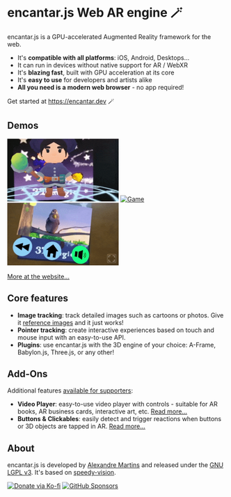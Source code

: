 # encantar.js Web AR engine :magic_wand:

encantar.js is a GPU-accelerated Augmented Reality framework for the web.

* It's **compatible with all platforms**: iOS, Android, Desktops...
* It can run in devices without native support for AR / WebXR
* It's **blazing fast**, built with GPU acceleration at its core
* It's **easy to use** for developers and artists alike
* **All you need is a modern web browser** - no app required!

Get started at <https://encantar.dev> :magic_wand:

## Demos

<a href="https://alemart.github.io/encantar-js/demos/hello-aframe/poster.html" target="_blank"><img src="docs/img/mage.gif" alt="Demo" height="144"></a> <a href="https://alemart.github.io/encantar-js/demos/basketball/poster.html" target="_blank"><img src="docs/img/basketball.gif" alt="Game" height="144"></a> <a href="https://alemart.github.io/encantar-js/addons/" target="_blank"><img src="docs/img/video-player.gif" alt="Video Player" height="144"></a>

[More at the website...](https://encantar.dev/demos)

## Core features

* **Image tracking**: track detailed images such as cartoons or photos. Give it [reference images](https://encantar.dev/guidelines-for-images) and it just works!
* **Pointer tracking**: create interactive experiences based on touch and mouse input with an easy-to-use API.
* **Plugins**: use encantar.js with the 3D engine of your choice: A-Frame, Babylon.js, Three.js, or any other!

## Add-Ons

Additional features [available for supporters](https://encantar.dev/addons):

* **Video Player**: easy-to-use video player with controls - suitable for AR books, AR business cards, interactive art, etc. [Read more...](https://encantar.dev/addons/ar-video-player)
* **Buttons & Clickables**: easily detect and trigger reactions when buttons or 3D objects are tapped in AR. [Read more...](https://encantar.dev/addons/ar-button)

## About

encantar.js is developed by [Alexandre Martins](https://github.com/alemart) and released under the [GNU LGPL v3](LICENSE.md). It's based on [speedy-vision](https://github.com/alemart/speedy-vision).

[![Donate via Ko-fi](https://ko-fi.com/img/githubbutton_sm.svg)](https://ko-fi.com/J3J41O00K)
[![GitHub Sponsors](https://img.shields.io/github/sponsors/alemart?logo=github)](https://github.com/sponsors/alemart)
